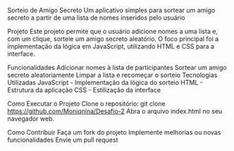 Sorteio de Amigo Secreto
Um aplicativo simples para sortear um amigo secreto a partir de uma lista de nomes inseridos pelo usuário

Projeto
 Este projeto permite que o usuário adicione nomes a uma lista e, com um clique, sorteie um amigo secreto aleatório.
 O foco principal foi a implementação da lógica em JavaScript, utilizando HTML e CSS para a interface.

Funcionalidades
 Adicionar nomes à lista de participantes
 Sortear um amigo secreto aleatoriamente
 Limpar a lista e recomeçar o sorteio
 Tecnologias Utilizadas
 JavaScript - Implementação da lógica do sorteio
 HTML - Estrutura da aplicação
 CSS - Estilização da interface

Como Executar o Projeto
 Clone o repositório: git clone https://github.com/Moniqnina/Desafio-2
 Abra o arquivo index.html no seu navegador web.

Como Contribuir
 Faça um fork do projeto
 Implemente melhorias ou novas funcionalidades
 Envie um pull request
